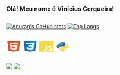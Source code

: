 ### Olá! Meu nome é Vinícius Cerqueira!

##

[![Anurag's GitHub stats](https://github-readme-stats.vercel.app/api?username=ViniCrK&show_icons=true&theme=tokyonight&hide=stars&icon_color=4c71f2&text_color=FFFFFF)](https://github.com/ViniCrK/github-readme-stats)
[![Top Langs](https://github-readme-stats.vercel.app/api/top-langs/?username=ViniCrK&layout=compact&theme=tokyonight&text_color=FFFFFF)](https://github.com/ViniCrK/github-readme-stats)

<div style="display: inline_block"><br>
  <img align="center" alt="Vini-HTML" height="30" width="40" src="https://raw.githubusercontent.com/devicons/devicon/master/icons/html5/html5-original.svg">
  <img align="center" alt="Vini-CSS" height="30" width="40" src="https://raw.githubusercontent.com/devicons/devicon/master/icons/css3/css3-original.svg">
  <img align="center" alt="Vini-Js" height="30" width="40" src="https://raw.githubusercontent.com/devicons/devicon/master/icons/javascript/javascript-plain.svg">
  <img align="center" alt="Vini-Python" height="30" width="40" src="https://raw.githubusercontent.com/devicons/devicon/master/icons/python/python-original.svg">
</div>

##

<div>
  <a href="https://www.linkedin.com/in/vinicrk" target="_blank"><img src="https://img.shields.io/badge/-LinkedIn-%230077B5?style=for-the-badge&logo=linkedin&logoColor=white" target="_blank"></a>
  <a href="https://instagram.com/vini_cerqs/" target="_blank"><img src="https://img.shields.io/badge/-Instagram-%23E4405F?style=for-the-badge&logo=instagram&logoColor=white" target="_blank"></a> 
</div>
